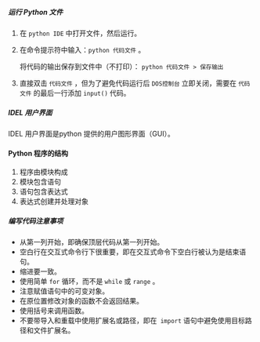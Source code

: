##### 运行 Python 文件

1. 在 `python IDE` 中打开文件，然后运行。

2. 在命令提示符中输入：`python 代码文件` 。

   将代码的输出保存到文件中（不打印）： `python 代码文件 > 保存输出`

3. 直接双击 `代码文件` ，但为了避免代码运行后 `DOS控制台` 立即关闭，需要在 `代码文件` 的最后一行添加 `input()` 代码。

##### IDEL 用户界面

IDEL 用户界面是python 提供的用户图形界面（GUI）。

#### Python 程序的结构

1. 程序由模块构成
2. 模块包含语句
3. 语句包含表达式
4. 表达式创建并处理对象

##### 编写代码注意事项

- 从第一列开始，即确保顶层代码从第一列开始。
- 空白行在交互式命令行下很重要，即在交互式命令下空白行被认为是结束语句。
- 缩进要一致。
- 使用简单 `for` 循环，而不是 `while` 或 `range` 。
- 注意赋值语句中的可变对象。
- 在原位置修改对象的函数不会返回结果。
- 使用括号来调用函数。
- 不要带导入和重载中使用扩展名或路径，即在` import` 语句中避免使用目标路径和文件扩展名。